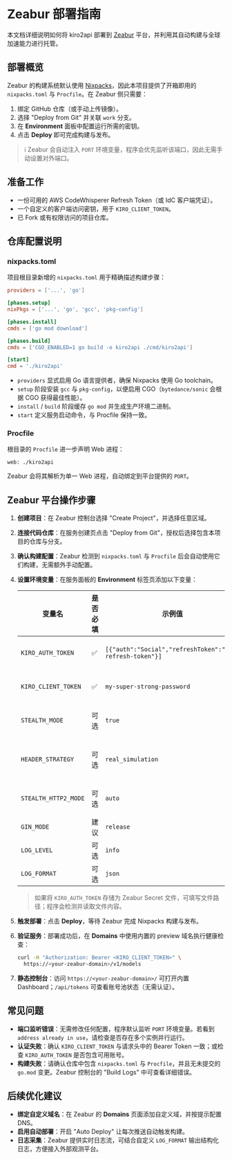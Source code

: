 # Zeabur 部署指南

本文档详细说明如何将 kiro2api 部署到 [Zeabur](https://zeabur.com/) 平台，并利用其自动构建与全球加速能力进行托管。

## 部署概览

Zeabur 的构建系统默认使用 [Nixpacks](https://nixpacks.com)，因此本项目提供了开箱即用的 `nixpacks.toml` 与 `Procfile`。在 Zeabur 侧只需要：

1. 绑定 GitHub 仓库（或手动上传镜像）。
2. 选择 "Deploy from Git" 并关联 `work` 分支。
3. 在 **Environment** 面板中配置运行所需的密钥。 
4. 点击 **Deploy** 即可完成构建与发布。

> ℹ️ Zeabur 会自动注入 `PORT` 环境变量，程序会优先监听该端口，因此无需手动设置对外端口。

## 准备工作

- 一份可用的 AWS CodeWhisperer Refresh Token（或 IdC 客户端凭证）。
- 一个自定义的客户端访问密钥，用于 `KIRO_CLIENT_TOKEN`。
- 已 Fork 或有权限访问的项目仓库。

## 仓库配置说明

### nixpacks.toml

项目根目录新增的 `nixpacks.toml` 用于精确描述构建步骤：

```toml
providers = ['...', 'go']

[phases.setup]
nixPkgs = ['...', 'go', 'gcc', 'pkg-config']

[phases.install]
cmds = ['go mod download']

[phases.build]
cmds = ['CGO_ENABLED=1 go build -o kiro2api ./cmd/kiro2api']

[start]
cmd = './kiro2api'
```

- `providers` 显式启用 Go 语言提供者，确保 Nixpacks 使用 Go toolchain。
- `setup` 阶段安装 `gcc` 与 `pkg-config`，以便启用 CGO（`bytedance/sonic` 会根据 CGO 获得最佳性能）。
- `install` / `build` 阶段缓存 `go mod` 并生成生产环境二进制。
- `start` 定义服务启动命令，与 Procfile 保持一致。

### Procfile

根目录的 `Procfile` 进一步声明 Web 进程：

```
web: ./kiro2api
```

Zeabur 会将其解析为单一 Web 进程，自动绑定到平台提供的 `PORT`。

## Zeabur 平台操作步骤

1. **创建项目**：在 Zeabur 控制台选择 "Create Project"，并选择任意区域。
2. **连接代码仓库**：在服务创建页点击 "Deploy from Git"，授权后选择包含本项目的仓库与分支。
3. **确认构建配置**：Zeabur 检测到 `nixpacks.toml` 与 `Procfile` 后会自动使用它们构建，无需额外手动配置。
4. **设置环境变量**：在服务面板的 **Environment** 标签页添加以下变量：

   | 变量名 | 是否必填 | 示例值 | 说明 |
   |--------|----------|--------|------|
   | `KIRO_AUTH_TOKEN` | ✅ | `[{"auth":"Social","refreshToken":"aws-refresh-token"}]` | 支持 JSON 字符串或在 Zeabur Secret 中存储的文件路径 |
   | `KIRO_CLIENT_TOKEN` | ✅ | `my-super-strong-password` | 用于客户端访问的 API 密钥，请使用 32+ 随机字符 |
   | `STEALTH_MODE` | 可选 | `true` | 启用隐身模式，全面随机化网络特征；未设置时保持旧行为 |
   | `HEADER_STRATEGY` | 可选 | `real_simulation` | 当隐身模式开启时，选择 `real_simulation` 或 `random` 策略 |
   | `STEALTH_HTTP2_MODE` | 可选 | `auto` | 控制 HTTP/2 行为：`auto`（默认随机）、`force`、`disable` |
   | `GIN_MODE` | 建议 | `release` | 启用 Gin Release 模式，减少日志噪声 |
   | `LOG_LEVEL` | 可选 | `info` | 控制日志级别（`debug`/`info`/`warn`） |
   | `LOG_FORMAT` | 可选 | `json` | 若需要 JSON 格式日志，可设置为 `json` |

   > 如果将 `KIRO_AUTH_TOKEN` 存储为 Zeabur Secret 文件，可填写文件路径；程序会检测并读取文件内容。

5. **触发部署**：点击 **Deploy**，等待 Zeabur 完成 Nixpacks 构建与发布。
6. **验证服务**：部署成功后，在 **Domains** 中使用内置的 preview 域名执行健康检查：

   ```bash
   curl -H "Authorization: Bearer <KIRO_CLIENT_TOKEN>" \
     https://<your-zeabur-domain>/v1/models
   ```

7. **静态控制台**：访问 `https://<your-zeabur-domain>/` 可打开内置 Dashboard；`/api/tokens` 可查看账号池状态（无需认证）。

## 常见问题

- **端口监听错误**：无需修改任何配置，程序默认监听 `PORT` 环境变量。若看到 `address already in use`，请检查是否存在多个实例并行运行。
- **认证失败**：确认 `KIRO_CLIENT_TOKEN` 与请求头中的 Bearer Token 一致；或检查 `KIRO_AUTH_TOKEN` 是否包含可用账号。
- **构建失败**：请确认仓库中包含 `nixpacks.toml` 与 `Procfile`，并且无未提交的 `go.mod` 变更。Zeabur 控制台的 "Build Logs" 中可查看详细错误。

## 后续优化建议

- **绑定自定义域名**：在 Zeabur 的 **Domains** 页面添加自定义域，并按提示配置 DNS。
- **启用自动部署**：开启 "Auto Deploy" 让每次推送自动触发构建。
- **日志采集**：Zeabur 提供实时日志流，可结合自定义 `LOG_FORMAT` 输出结构化日志，方便接入外部观测平台。
